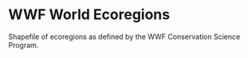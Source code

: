 # WWF World Ecoregions

Shapefile of ecoregions as defined by the WWF Conservation Science Program.

